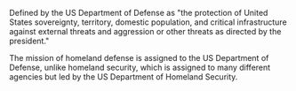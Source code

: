 Defined by the US Department of Defense as "the protection of United States sovereignty, territory, domestic population, and critical infrastructure against external threats and aggression or other threats as directed by the president."

The mission of homeland defense is assigned to the US Department of Defense, unlike homeland security, which is assigned to many different agencies but led by the US Department of Homeland Security.